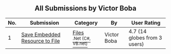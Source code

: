 ﻿<div align="center">

## All Submissions by Victor Boba

</div>

No.  | Submission | Category | By   | User Rating
---- | ---------- | -------- | ---- | -----------
1 | [Save Embedded Resource to File<br />](https://github.com/Planet-Source-Code/victor-boba-save-embedded-resource-to-file__10-2268) | [Files<br /><sup>.Net (C#, VB.net)</sup>](../ByCategory/files__10-2.md) | Victor Boba | 4.7 (14 globes from 3 users)
